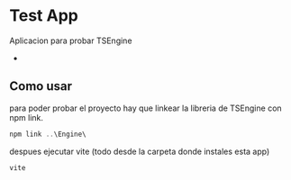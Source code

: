 # Test App

Aplicacion para probar TSEngine

- 

## Como usar

para poder probar el proyecto hay que linkear la libreria de TSEngine con npm link.

```powershell
npm link ..\Engine\
```
despues ejecutar vite (todo desde la carpeta donde instales esta app)
```powershell
vite
```
